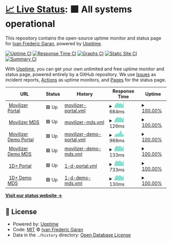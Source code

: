 # [📈 Live Status](https://demo.upptime.js.org): <!--live status--> **🟩 All systems operational**

This repository contains the open-source uptime monitor and status page for [Ivan Frederic Garan](https://demo.upptime.js.org), powered by [Upptime](https://github.com/upptime/upptime).

[![Uptime CI](https://github.com/wilyfreddie/upptime/workflows/Uptime%20CI/badge.svg)](https://github.com/wilyfreddie/upptime/actions?query=workflow%3A%22Uptime+CI%22)
[![Response Time CI](https://github.com/wilyfreddie/upptime/workflows/Response%20Time%20CI/badge.svg)](https://github.com/wilyfreddie/upptime/actions?query=workflow%3A%22Response+Time+CI%22)
[![Graphs CI](https://github.com/wilyfreddie/upptime/workflows/Graphs%20CI/badge.svg)](https://github.com/wilyfreddie/upptime/actions?query=workflow%3A%22Graphs+CI%22)
[![Static Site CI](https://github.com/wilyfreddie/upptime/workflows/Static%20Site%20CI/badge.svg)](https://github.com/wilyfreddie/upptime/actions?query=workflow%3A%22Static+Site+CI%22)
[![Summary CI](https://github.com/wilyfreddie/upptime/workflows/Summary%20CI/badge.svg)](https://github.com/wilyfreddie/upptime/actions?query=workflow%3A%22Summary+CI%22)

With [Upptime](https://upptime.js.org), you can get your own unlimited and free uptime monitor and status page, powered entirely by a GitHub repository. We use [Issues](https://github.com/wilyfreddie/upptime/issues) as incident reports, [Actions](https://github.com/wilyfreddie/upptime/actions) as uptime monitors, and [Pages](https://demo.upptime.js.org) for the status page.

<!--start: status pages-->
<!-- This summary is generated by Upptime (https://github.com/upptime/upptime) -->
<!-- Do not edit this manually, your changes will be overwritten -->
<!-- prettier-ignore -->
| URL | Status | History | Response Time | Uptime |
| --- | ------ | ------- | ------------- | ------ |
| <img alt="" src="https://favicons.githubusercontent.com/movilizer.com" height="13"> [Movilizer Portal](https://movilizer.com/Portal) | 🟩 Up | [movilizer-portal.yml](https://github.com/wilyfreddie/upptime/commits/HEAD/history/movilizer-portal.yml) | <details><summary><img alt="Response time graph" src="./graphs/movilizer-portal/response-time-week.png" height="20"> 684ms</summary><br><a href="https://wilyfreddie.github.io/upptime/history/movilizer-portal"><img alt="Response time 684" src="https://img.shields.io/endpoint?url=https%3A%2F%2Fraw.githubusercontent.com%2Fwilyfreddie%2Fupptime%2FHEAD%2Fapi%2Fmovilizer-portal%2Fresponse-time.json"></a><br><a href="https://wilyfreddie.github.io/upptime/history/movilizer-portal"><img alt="24-hour response time 968" src="https://img.shields.io/endpoint?url=https%3A%2F%2Fraw.githubusercontent.com%2Fwilyfreddie%2Fupptime%2FHEAD%2Fapi%2Fmovilizer-portal%2Fresponse-time-day.json"></a><br><a href="https://wilyfreddie.github.io/upptime/history/movilizer-portal"><img alt="7-day response time 684" src="https://img.shields.io/endpoint?url=https%3A%2F%2Fraw.githubusercontent.com%2Fwilyfreddie%2Fupptime%2FHEAD%2Fapi%2Fmovilizer-portal%2Fresponse-time-week.json"></a><br><a href="https://wilyfreddie.github.io/upptime/history/movilizer-portal"><img alt="30-day response time 684" src="https://img.shields.io/endpoint?url=https%3A%2F%2Fraw.githubusercontent.com%2Fwilyfreddie%2Fupptime%2FHEAD%2Fapi%2Fmovilizer-portal%2Fresponse-time-month.json"></a><br><a href="https://wilyfreddie.github.io/upptime/history/movilizer-portal"><img alt="1-year response time 684" src="https://img.shields.io/endpoint?url=https%3A%2F%2Fraw.githubusercontent.com%2Fwilyfreddie%2Fupptime%2FHEAD%2Fapi%2Fmovilizer-portal%2Fresponse-time-year.json"></a></details> | <details><summary><a href="https://wilyfreddie.github.io/upptime/history/movilizer-portal">100.00%</a></summary><a href="https://wilyfreddie.github.io/upptime/history/movilizer-portal"><img alt="All-time uptime 100.00%" src="https://img.shields.io/endpoint?url=https%3A%2F%2Fraw.githubusercontent.com%2Fwilyfreddie%2Fupptime%2FHEAD%2Fapi%2Fmovilizer-portal%2Fuptime.json"></a><br><a href="https://wilyfreddie.github.io/upptime/history/movilizer-portal"><img alt="24-hour uptime 100.00%" src="https://img.shields.io/endpoint?url=https%3A%2F%2Fraw.githubusercontent.com%2Fwilyfreddie%2Fupptime%2FHEAD%2Fapi%2Fmovilizer-portal%2Fuptime-day.json"></a><br><a href="https://wilyfreddie.github.io/upptime/history/movilizer-portal"><img alt="7-day uptime 100.00%" src="https://img.shields.io/endpoint?url=https%3A%2F%2Fraw.githubusercontent.com%2Fwilyfreddie%2Fupptime%2FHEAD%2Fapi%2Fmovilizer-portal%2Fuptime-week.json"></a><br><a href="https://wilyfreddie.github.io/upptime/history/movilizer-portal"><img alt="30-day uptime 100.00%" src="https://img.shields.io/endpoint?url=https%3A%2F%2Fraw.githubusercontent.com%2Fwilyfreddie%2Fupptime%2FHEAD%2Fapi%2Fmovilizer-portal%2Fuptime-month.json"></a><br><a href="https://wilyfreddie.github.io/upptime/history/movilizer-portal"><img alt="1-year uptime 100.00%" src="https://img.shields.io/endpoint?url=https%3A%2F%2Fraw.githubusercontent.com%2Fwilyfreddie%2Fupptime%2FHEAD%2Fapi%2Fmovilizer-portal%2Fuptime-year.json"></a></details>
| <img alt="" src="https://favicons.githubusercontent.com/movilizer.com" height="13"> [Movilizer MDS](https://movilizer.com/mds) | 🟩 Up | [movilizer-mds.yml](https://github.com/wilyfreddie/upptime/commits/HEAD/history/movilizer-mds.yml) | <details><summary><img alt="Response time graph" src="./graphs/movilizer-mds/response-time-week.png" height="20"> 126ms</summary><br><a href="https://wilyfreddie.github.io/upptime/history/movilizer-mds"><img alt="Response time 126" src="https://img.shields.io/endpoint?url=https%3A%2F%2Fraw.githubusercontent.com%2Fwilyfreddie%2Fupptime%2FHEAD%2Fapi%2Fmovilizer-mds%2Fresponse-time.json"></a><br><a href="https://wilyfreddie.github.io/upptime/history/movilizer-mds"><img alt="24-hour response time 163" src="https://img.shields.io/endpoint?url=https%3A%2F%2Fraw.githubusercontent.com%2Fwilyfreddie%2Fupptime%2FHEAD%2Fapi%2Fmovilizer-mds%2Fresponse-time-day.json"></a><br><a href="https://wilyfreddie.github.io/upptime/history/movilizer-mds"><img alt="7-day response time 126" src="https://img.shields.io/endpoint?url=https%3A%2F%2Fraw.githubusercontent.com%2Fwilyfreddie%2Fupptime%2FHEAD%2Fapi%2Fmovilizer-mds%2Fresponse-time-week.json"></a><br><a href="https://wilyfreddie.github.io/upptime/history/movilizer-mds"><img alt="30-day response time 126" src="https://img.shields.io/endpoint?url=https%3A%2F%2Fraw.githubusercontent.com%2Fwilyfreddie%2Fupptime%2FHEAD%2Fapi%2Fmovilizer-mds%2Fresponse-time-month.json"></a><br><a href="https://wilyfreddie.github.io/upptime/history/movilizer-mds"><img alt="1-year response time 126" src="https://img.shields.io/endpoint?url=https%3A%2F%2Fraw.githubusercontent.com%2Fwilyfreddie%2Fupptime%2FHEAD%2Fapi%2Fmovilizer-mds%2Fresponse-time-year.json"></a></details> | <details><summary><a href="https://wilyfreddie.github.io/upptime/history/movilizer-mds">100.00%</a></summary><a href="https://wilyfreddie.github.io/upptime/history/movilizer-mds"><img alt="All-time uptime 100.00%" src="https://img.shields.io/endpoint?url=https%3A%2F%2Fraw.githubusercontent.com%2Fwilyfreddie%2Fupptime%2FHEAD%2Fapi%2Fmovilizer-mds%2Fuptime.json"></a><br><a href="https://wilyfreddie.github.io/upptime/history/movilizer-mds"><img alt="24-hour uptime 100.00%" src="https://img.shields.io/endpoint?url=https%3A%2F%2Fraw.githubusercontent.com%2Fwilyfreddie%2Fupptime%2FHEAD%2Fapi%2Fmovilizer-mds%2Fuptime-day.json"></a><br><a href="https://wilyfreddie.github.io/upptime/history/movilizer-mds"><img alt="7-day uptime 100.00%" src="https://img.shields.io/endpoint?url=https%3A%2F%2Fraw.githubusercontent.com%2Fwilyfreddie%2Fupptime%2FHEAD%2Fapi%2Fmovilizer-mds%2Fuptime-week.json"></a><br><a href="https://wilyfreddie.github.io/upptime/history/movilizer-mds"><img alt="30-day uptime 100.00%" src="https://img.shields.io/endpoint?url=https%3A%2F%2Fraw.githubusercontent.com%2Fwilyfreddie%2Fupptime%2FHEAD%2Fapi%2Fmovilizer-mds%2Fuptime-month.json"></a><br><a href="https://wilyfreddie.github.io/upptime/history/movilizer-mds"><img alt="1-year uptime 100.00%" src="https://img.shields.io/endpoint?url=https%3A%2F%2Fraw.githubusercontent.com%2Fwilyfreddie%2Fupptime%2FHEAD%2Fapi%2Fmovilizer-mds%2Fuptime-year.json"></a></details>
| <img alt="" src="https://favicons.githubusercontent.com/demo.movilizer.com" height="13"> [Movilizer Demo Portal](https://demo.movilizer.com/Portal) | 🟩 Up | [movilizer-demo-portal.yml](https://github.com/wilyfreddie/upptime/commits/HEAD/history/movilizer-demo-portal.yml) | <details><summary><img alt="Response time graph" src="./graphs/movilizer-demo-portal/response-time-week.png" height="20"> 988ms</summary><br><a href="https://wilyfreddie.github.io/upptime/history/movilizer-demo-portal"><img alt="Response time 988" src="https://img.shields.io/endpoint?url=https%3A%2F%2Fraw.githubusercontent.com%2Fwilyfreddie%2Fupptime%2FHEAD%2Fapi%2Fmovilizer-demo-portal%2Fresponse-time.json"></a><br><a href="https://wilyfreddie.github.io/upptime/history/movilizer-demo-portal"><img alt="24-hour response time 937" src="https://img.shields.io/endpoint?url=https%3A%2F%2Fraw.githubusercontent.com%2Fwilyfreddie%2Fupptime%2FHEAD%2Fapi%2Fmovilizer-demo-portal%2Fresponse-time-day.json"></a><br><a href="https://wilyfreddie.github.io/upptime/history/movilizer-demo-portal"><img alt="7-day response time 988" src="https://img.shields.io/endpoint?url=https%3A%2F%2Fraw.githubusercontent.com%2Fwilyfreddie%2Fupptime%2FHEAD%2Fapi%2Fmovilizer-demo-portal%2Fresponse-time-week.json"></a><br><a href="https://wilyfreddie.github.io/upptime/history/movilizer-demo-portal"><img alt="30-day response time 988" src="https://img.shields.io/endpoint?url=https%3A%2F%2Fraw.githubusercontent.com%2Fwilyfreddie%2Fupptime%2FHEAD%2Fapi%2Fmovilizer-demo-portal%2Fresponse-time-month.json"></a><br><a href="https://wilyfreddie.github.io/upptime/history/movilizer-demo-portal"><img alt="1-year response time 988" src="https://img.shields.io/endpoint?url=https%3A%2F%2Fraw.githubusercontent.com%2Fwilyfreddie%2Fupptime%2FHEAD%2Fapi%2Fmovilizer-demo-portal%2Fresponse-time-year.json"></a></details> | <details><summary><a href="https://wilyfreddie.github.io/upptime/history/movilizer-demo-portal">100.00%</a></summary><a href="https://wilyfreddie.github.io/upptime/history/movilizer-demo-portal"><img alt="All-time uptime 100.00%" src="https://img.shields.io/endpoint?url=https%3A%2F%2Fraw.githubusercontent.com%2Fwilyfreddie%2Fupptime%2FHEAD%2Fapi%2Fmovilizer-demo-portal%2Fuptime.json"></a><br><a href="https://wilyfreddie.github.io/upptime/history/movilizer-demo-portal"><img alt="24-hour uptime 100.00%" src="https://img.shields.io/endpoint?url=https%3A%2F%2Fraw.githubusercontent.com%2Fwilyfreddie%2Fupptime%2FHEAD%2Fapi%2Fmovilizer-demo-portal%2Fuptime-day.json"></a><br><a href="https://wilyfreddie.github.io/upptime/history/movilizer-demo-portal"><img alt="7-day uptime 100.00%" src="https://img.shields.io/endpoint?url=https%3A%2F%2Fraw.githubusercontent.com%2Fwilyfreddie%2Fupptime%2FHEAD%2Fapi%2Fmovilizer-demo-portal%2Fuptime-week.json"></a><br><a href="https://wilyfreddie.github.io/upptime/history/movilizer-demo-portal"><img alt="30-day uptime 100.00%" src="https://img.shields.io/endpoint?url=https%3A%2F%2Fraw.githubusercontent.com%2Fwilyfreddie%2Fupptime%2FHEAD%2Fapi%2Fmovilizer-demo-portal%2Fuptime-month.json"></a><br><a href="https://wilyfreddie.github.io/upptime/history/movilizer-demo-portal"><img alt="1-year uptime 100.00%" src="https://img.shields.io/endpoint?url=https%3A%2F%2Fraw.githubusercontent.com%2Fwilyfreddie%2Fupptime%2FHEAD%2Fapi%2Fmovilizer-demo-portal%2Fuptime-year.json"></a></details>
| <img alt="" src="https://favicons.githubusercontent.com/demo.movilizer.com" height="13"> [Movilizer Demo MDS](https://demo.movilizer.com/mds) | 🟩 Up | [movilizer-demo-mds.yml](https://github.com/wilyfreddie/upptime/commits/HEAD/history/movilizer-demo-mds.yml) | <details><summary><img alt="Response time graph" src="./graphs/movilizer-demo-mds/response-time-week.png" height="20"> 133ms</summary><br><a href="https://wilyfreddie.github.io/upptime/history/movilizer-demo-mds"><img alt="Response time 133" src="https://img.shields.io/endpoint?url=https%3A%2F%2Fraw.githubusercontent.com%2Fwilyfreddie%2Fupptime%2FHEAD%2Fapi%2Fmovilizer-demo-mds%2Fresponse-time.json"></a><br><a href="https://wilyfreddie.github.io/upptime/history/movilizer-demo-mds"><img alt="24-hour response time 162" src="https://img.shields.io/endpoint?url=https%3A%2F%2Fraw.githubusercontent.com%2Fwilyfreddie%2Fupptime%2FHEAD%2Fapi%2Fmovilizer-demo-mds%2Fresponse-time-day.json"></a><br><a href="https://wilyfreddie.github.io/upptime/history/movilizer-demo-mds"><img alt="7-day response time 133" src="https://img.shields.io/endpoint?url=https%3A%2F%2Fraw.githubusercontent.com%2Fwilyfreddie%2Fupptime%2FHEAD%2Fapi%2Fmovilizer-demo-mds%2Fresponse-time-week.json"></a><br><a href="https://wilyfreddie.github.io/upptime/history/movilizer-demo-mds"><img alt="30-day response time 133" src="https://img.shields.io/endpoint?url=https%3A%2F%2Fraw.githubusercontent.com%2Fwilyfreddie%2Fupptime%2FHEAD%2Fapi%2Fmovilizer-demo-mds%2Fresponse-time-month.json"></a><br><a href="https://wilyfreddie.github.io/upptime/history/movilizer-demo-mds"><img alt="1-year response time 133" src="https://img.shields.io/endpoint?url=https%3A%2F%2Fraw.githubusercontent.com%2Fwilyfreddie%2Fupptime%2FHEAD%2Fapi%2Fmovilizer-demo-mds%2Fresponse-time-year.json"></a></details> | <details><summary><a href="https://wilyfreddie.github.io/upptime/history/movilizer-demo-mds">100.00%</a></summary><a href="https://wilyfreddie.github.io/upptime/history/movilizer-demo-mds"><img alt="All-time uptime 100.00%" src="https://img.shields.io/endpoint?url=https%3A%2F%2Fraw.githubusercontent.com%2Fwilyfreddie%2Fupptime%2FHEAD%2Fapi%2Fmovilizer-demo-mds%2Fuptime.json"></a><br><a href="https://wilyfreddie.github.io/upptime/history/movilizer-demo-mds"><img alt="24-hour uptime 100.00%" src="https://img.shields.io/endpoint?url=https%3A%2F%2Fraw.githubusercontent.com%2Fwilyfreddie%2Fupptime%2FHEAD%2Fapi%2Fmovilizer-demo-mds%2Fuptime-day.json"></a><br><a href="https://wilyfreddie.github.io/upptime/history/movilizer-demo-mds"><img alt="7-day uptime 100.00%" src="https://img.shields.io/endpoint?url=https%3A%2F%2Fraw.githubusercontent.com%2Fwilyfreddie%2Fupptime%2FHEAD%2Fapi%2Fmovilizer-demo-mds%2Fuptime-week.json"></a><br><a href="https://wilyfreddie.github.io/upptime/history/movilizer-demo-mds"><img alt="30-day uptime 100.00%" src="https://img.shields.io/endpoint?url=https%3A%2F%2Fraw.githubusercontent.com%2Fwilyfreddie%2Fupptime%2FHEAD%2Fapi%2Fmovilizer-demo-mds%2Fuptime-month.json"></a><br><a href="https://wilyfreddie.github.io/upptime/history/movilizer-demo-mds"><img alt="1-year uptime 100.00%" src="https://img.shields.io/endpoint?url=https%3A%2F%2Fraw.githubusercontent.com%2Fwilyfreddie%2Fupptime%2FHEAD%2Fapi%2Fmovilizer-demo-mds%2Fuptime-year.json"></a></details>
| <img alt="" src="https://favicons.githubusercontent.com/one-identity-plus.com" height="13"> [1D+ Portal](https://one-identity-plus.com/Portal) | 🟩 Up | [1-d-portal.yml](https://github.com/wilyfreddie/upptime/commits/HEAD/history/1-d-portal.yml) | <details><summary><img alt="Response time graph" src="./graphs/1-d-portal/response-time-week.png" height="20"> 733ms</summary><br><a href="https://wilyfreddie.github.io/upptime/history/1-d-portal"><img alt="Response time 733" src="https://img.shields.io/endpoint?url=https%3A%2F%2Fraw.githubusercontent.com%2Fwilyfreddie%2Fupptime%2FHEAD%2Fapi%2F1-d-portal%2Fresponse-time.json"></a><br><a href="https://wilyfreddie.github.io/upptime/history/1-d-portal"><img alt="24-hour response time 902" src="https://img.shields.io/endpoint?url=https%3A%2F%2Fraw.githubusercontent.com%2Fwilyfreddie%2Fupptime%2FHEAD%2Fapi%2F1-d-portal%2Fresponse-time-day.json"></a><br><a href="https://wilyfreddie.github.io/upptime/history/1-d-portal"><img alt="7-day response time 733" src="https://img.shields.io/endpoint?url=https%3A%2F%2Fraw.githubusercontent.com%2Fwilyfreddie%2Fupptime%2FHEAD%2Fapi%2F1-d-portal%2Fresponse-time-week.json"></a><br><a href="https://wilyfreddie.github.io/upptime/history/1-d-portal"><img alt="30-day response time 733" src="https://img.shields.io/endpoint?url=https%3A%2F%2Fraw.githubusercontent.com%2Fwilyfreddie%2Fupptime%2FHEAD%2Fapi%2F1-d-portal%2Fresponse-time-month.json"></a><br><a href="https://wilyfreddie.github.io/upptime/history/1-d-portal"><img alt="1-year response time 733" src="https://img.shields.io/endpoint?url=https%3A%2F%2Fraw.githubusercontent.com%2Fwilyfreddie%2Fupptime%2FHEAD%2Fapi%2F1-d-portal%2Fresponse-time-year.json"></a></details> | <details><summary><a href="https://wilyfreddie.github.io/upptime/history/1-d-portal">100.00%</a></summary><a href="https://wilyfreddie.github.io/upptime/history/1-d-portal"><img alt="All-time uptime 100.00%" src="https://img.shields.io/endpoint?url=https%3A%2F%2Fraw.githubusercontent.com%2Fwilyfreddie%2Fupptime%2FHEAD%2Fapi%2F1-d-portal%2Fuptime.json"></a><br><a href="https://wilyfreddie.github.io/upptime/history/1-d-portal"><img alt="24-hour uptime 100.00%" src="https://img.shields.io/endpoint?url=https%3A%2F%2Fraw.githubusercontent.com%2Fwilyfreddie%2Fupptime%2FHEAD%2Fapi%2F1-d-portal%2Fuptime-day.json"></a><br><a href="https://wilyfreddie.github.io/upptime/history/1-d-portal"><img alt="7-day uptime 100.00%" src="https://img.shields.io/endpoint?url=https%3A%2F%2Fraw.githubusercontent.com%2Fwilyfreddie%2Fupptime%2FHEAD%2Fapi%2F1-d-portal%2Fuptime-week.json"></a><br><a href="https://wilyfreddie.github.io/upptime/history/1-d-portal"><img alt="30-day uptime 100.00%" src="https://img.shields.io/endpoint?url=https%3A%2F%2Fraw.githubusercontent.com%2Fwilyfreddie%2Fupptime%2FHEAD%2Fapi%2F1-d-portal%2Fuptime-month.json"></a><br><a href="https://wilyfreddie.github.io/upptime/history/1-d-portal"><img alt="1-year uptime 100.00%" src="https://img.shields.io/endpoint?url=https%3A%2F%2Fraw.githubusercontent.com%2Fwilyfreddie%2Fupptime%2FHEAD%2Fapi%2F1-d-portal%2Fuptime-year.json"></a></details>
| <img alt="" src="https://favicons.githubusercontent.com/one-identity-plus.com" height="13"> [1D+ Demo MDS](https://one-identity-plus.com/mds) | 🟩 Up | [1-d-demo-mds.yml](https://github.com/wilyfreddie/upptime/commits/HEAD/history/1-d-demo-mds.yml) | <details><summary><img alt="Response time graph" src="./graphs/1-d-demo-mds/response-time-week.png" height="20"> 130ms</summary><br><a href="https://wilyfreddie.github.io/upptime/history/1-d-demo-mds"><img alt="Response time 130" src="https://img.shields.io/endpoint?url=https%3A%2F%2Fraw.githubusercontent.com%2Fwilyfreddie%2Fupptime%2FHEAD%2Fapi%2F1-d-demo-mds%2Fresponse-time.json"></a><br><a href="https://wilyfreddie.github.io/upptime/history/1-d-demo-mds"><img alt="24-hour response time 162" src="https://img.shields.io/endpoint?url=https%3A%2F%2Fraw.githubusercontent.com%2Fwilyfreddie%2Fupptime%2FHEAD%2Fapi%2F1-d-demo-mds%2Fresponse-time-day.json"></a><br><a href="https://wilyfreddie.github.io/upptime/history/1-d-demo-mds"><img alt="7-day response time 130" src="https://img.shields.io/endpoint?url=https%3A%2F%2Fraw.githubusercontent.com%2Fwilyfreddie%2Fupptime%2FHEAD%2Fapi%2F1-d-demo-mds%2Fresponse-time-week.json"></a><br><a href="https://wilyfreddie.github.io/upptime/history/1-d-demo-mds"><img alt="30-day response time 130" src="https://img.shields.io/endpoint?url=https%3A%2F%2Fraw.githubusercontent.com%2Fwilyfreddie%2Fupptime%2FHEAD%2Fapi%2F1-d-demo-mds%2Fresponse-time-month.json"></a><br><a href="https://wilyfreddie.github.io/upptime/history/1-d-demo-mds"><img alt="1-year response time 130" src="https://img.shields.io/endpoint?url=https%3A%2F%2Fraw.githubusercontent.com%2Fwilyfreddie%2Fupptime%2FHEAD%2Fapi%2F1-d-demo-mds%2Fresponse-time-year.json"></a></details> | <details><summary><a href="https://wilyfreddie.github.io/upptime/history/1-d-demo-mds">100.00%</a></summary><a href="https://wilyfreddie.github.io/upptime/history/1-d-demo-mds"><img alt="All-time uptime 100.00%" src="https://img.shields.io/endpoint?url=https%3A%2F%2Fraw.githubusercontent.com%2Fwilyfreddie%2Fupptime%2FHEAD%2Fapi%2F1-d-demo-mds%2Fuptime.json"></a><br><a href="https://wilyfreddie.github.io/upptime/history/1-d-demo-mds"><img alt="24-hour uptime 100.00%" src="https://img.shields.io/endpoint?url=https%3A%2F%2Fraw.githubusercontent.com%2Fwilyfreddie%2Fupptime%2FHEAD%2Fapi%2F1-d-demo-mds%2Fuptime-day.json"></a><br><a href="https://wilyfreddie.github.io/upptime/history/1-d-demo-mds"><img alt="7-day uptime 100.00%" src="https://img.shields.io/endpoint?url=https%3A%2F%2Fraw.githubusercontent.com%2Fwilyfreddie%2Fupptime%2FHEAD%2Fapi%2F1-d-demo-mds%2Fuptime-week.json"></a><br><a href="https://wilyfreddie.github.io/upptime/history/1-d-demo-mds"><img alt="30-day uptime 100.00%" src="https://img.shields.io/endpoint?url=https%3A%2F%2Fraw.githubusercontent.com%2Fwilyfreddie%2Fupptime%2FHEAD%2Fapi%2F1-d-demo-mds%2Fuptime-month.json"></a><br><a href="https://wilyfreddie.github.io/upptime/history/1-d-demo-mds"><img alt="1-year uptime 100.00%" src="https://img.shields.io/endpoint?url=https%3A%2F%2Fraw.githubusercontent.com%2Fwilyfreddie%2Fupptime%2FHEAD%2Fapi%2F1-d-demo-mds%2Fuptime-year.json"></a></details>

<!--end: status pages-->

[**Visit our status website →**](https://demo.upptime.js.org)

## 📄 License

- Powered by: [Upptime](https://github.com/upptime/upptime)
- Code: [MIT](./LICENSE) © [Ivan Frederic Garan](https://demo.upptime.js.org)
- Data in the `./history` directory: [Open Database License](https://opendatacommons.org/licenses/odbl/1-0/)
